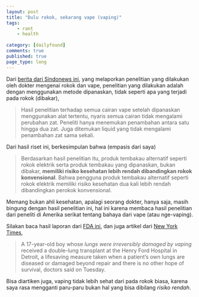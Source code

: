 ```yaml
---
layout: post
title: "Dulu rokok, sekarang vape (vaping)"
tags: 
    - rant
    - health
    
category: [dailyfound]
comments: true
published: true
page_type: long
---
```


Dari [berita dari Sindonews ini](https://daerah.sindonews.com/read/1308539/21/sehat-rokok-konvensional-atau-vape-ini-hasil-penelitian-unpad-1527143850), yang melaporkan penelitian yang dilakukan oleh dokter mengenai rokok dan vape, penelitian yang dilakukan adalah dengan menggunakan metode dipanaskan, tidak seperti apa yang terjadi pada rokok (dibakar),

> Hasil penelitian terhadap semua cairan vape setelah dipanaskan menggunakan alat tertentu, nyaris semua cairan tidak mengalami perubahan zat. Peneliti hanya menemukan penambahan antara satu hingga dua zat. Juga ditemukan liquid yang tidak mengalami penambahan zat sama sekali.

Dari hasil riset ini, berkesimpulan bahwa (empasis dari saya)

> Berdasarkan hasil penelitian itu, produk tembakau alternatif seperti rokok elektrik serta produk tembakau yang dipanaskan, bukan dibakar, **memiliki risiko kesehatan lebih rendah dibandingkan rokok konvensional**. Bahwa pengguna produk tembakau alternatif seperti rokok elektrik memiliki risiko kesehatan dua kali lebih rendah dibandingkan perokok konvensional.

Memang bukan ahli kesehatan, apalagi seorang dokter, hanya saja, masih bingung dengan hasil penelitian ini, hal ini karena membaca hasil penelitian dari peneliti di Amerika serikat tentang bahaya dari vape (atau nge-vaping).

Silakan baca hasil laporan dari [FDA ini](https://www.fda.gov/news-events/public-health-focus/lung-illnesses-associated-use-vaping-products), dan juga artikel dari [New York Times](https://getpocket.com/redirect?url=http%3A%2F%2Fflip.it%2F5r0hWu),

> A 17-year-old boy whose *lungs were irreversibly damaged by vaping* received a double-lung transplant at the Henry Ford Hospital in Detroit, a lifesaving measure taken when a patient’s own lungs are diseased or damaged beyond repair and there is no other hope of survival, doctors said on Tuesday. 

Bisa diartiken juga, vaping tidak lebih sehat dari pada rokok biasa, karena saya rasa mengganti paru-paru bukan hal yang bisa dibilang *risiko rendah*.